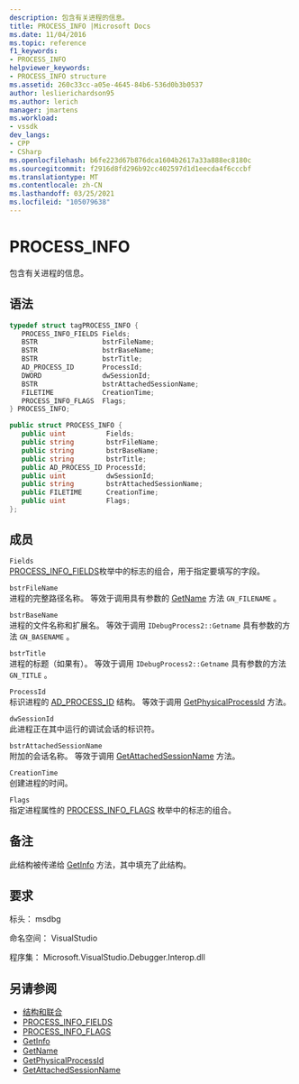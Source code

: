 ```yaml
---
description: 包含有关进程的信息。
title: PROCESS_INFO |Microsoft Docs
ms.date: 11/04/2016
ms.topic: reference
f1_keywords:
- PROCESS_INFO
helpviewer_keywords:
- PROCESS_INFO structure
ms.assetid: 260c33cc-a05e-4645-84b6-536d0b3b0537
author: leslierichardson95
ms.author: lerich
manager: jmartens
ms.workload:
- vssdk
dev_langs:
- CPP
- CSharp
ms.openlocfilehash: b6fe223d67b876dca1604b2617a33a888ec8180c
ms.sourcegitcommit: f2916d8fd296b92cc402597d1d1eecda4f6cccbf
ms.translationtype: MT
ms.contentlocale: zh-CN
ms.lasthandoff: 03/25/2021
ms.locfileid: "105079638"
---
```

# <a name="process_info"></a>PROCESS_INFO
包含有关进程的信息。

## <a name="syntax"></a>语法

```cpp
typedef struct tagPROCESS_INFO { 
   PROCESS_INFO_FIELDS Fields;
   BSTR                bstrFileName;
   BSTR                bstrBaseName;
   BSTR                bstrTitle;
   AD_PROCESS_ID       ProcessId;
   DWORD               dwSessionId;
   BSTR                bstrAttachedSessionName;
   FILETIME            CreationTime;
   PROCESS_INFO_FLAGS  Flags;
} PROCESS_INFO;
```

```csharp
public struct PROCESS_INFO { 
   public uint          Fields;
   public string        bstrFileName;
   public string        bstrBaseName;
   public string        bstrTitle;
   public AD_PROCESS_ID ProcessId;
   public uint          dwSessionId;
   public string        bstrAttachedSessionName;
   public FILETIME      CreationTime;
   public uint          Flags;
};
```

## <a name="members"></a>成员
 `Fields`\
 [PROCESS_INFO_FIELDS](../../../extensibility/debugger/reference/process-info-fields.md)枚举中的标志的组合，用于指定要填写的字段。

 `bstrFileName`\
 进程的完整路径名称。 等效于调用具有参数的 [GetName](../../../extensibility/debugger/reference/idebugprocess2-getname.md) 方法 `GN_FILENAME` 。

 `bstrBaseName`\
 进程的文件名称和扩展名。 等效于调用 `IDebugProcess2::Getname` 具有参数的方法 `GN_BASENAME` 。

 `bstrTitle`\
 进程的标题（如果有）。 等效于调用 `IDebugProcess2::Getname` 具有参数的方法 `GN_TITLE` 。

 `ProcessId`\
 标识进程的 [AD_PROCESS_ID](../../../extensibility/debugger/reference/ad-process-id.md) 结构。 等效于调用 [GetPhysicalProcessId](../../../extensibility/debugger/reference/idebugprocess2-getphysicalprocessid.md) 方法。

 `dwSessionId`\
 此进程正在其中运行的调试会话的标识符。

 `bstrAttachedSessionName`\
 附加的会话名称。 等效于调用 [GetAttachedSessionName](../../../extensibility/debugger/reference/idebugprocess2-getattachedsessionname.md) 方法。

 `CreationTime`\
 创建进程的时间。

 `Flags`\
 指定进程属性的 [PROCESS_INFO_FLAGS](../../../extensibility/debugger/reference/process-info-flags.md) 枚举中的标志的组合。

## <a name="remarks"></a>备注
 此结构被传递给 [GetInfo](../../../extensibility/debugger/reference/idebugprocess2-getinfo.md) 方法，其中填充了此结构。

## <a name="requirements"></a>要求
 标头： msdbg

 命名空间： VisualStudio

 程序集： Microsoft.VisualStudio.Debugger.Interop.dll

## <a name="see-also"></a>另请参阅
- [结构和联合](../../../extensibility/debugger/reference/structures-and-unions.md)
- [PROCESS_INFO_FIELDS](../../../extensibility/debugger/reference/process-info-fields.md)
- [PROCESS_INFO_FLAGS](../../../extensibility/debugger/reference/process-info-flags.md)
- [GetInfo](../../../extensibility/debugger/reference/idebugprocess2-getinfo.md)
- [GetName](../../../extensibility/debugger/reference/idebugprocess2-getname.md)
- [GetPhysicalProcessId](../../../extensibility/debugger/reference/idebugprocess2-getphysicalprocessid.md)
- [GetAttachedSessionName](../../../extensibility/debugger/reference/idebugprocess2-getattachedsessionname.md)

